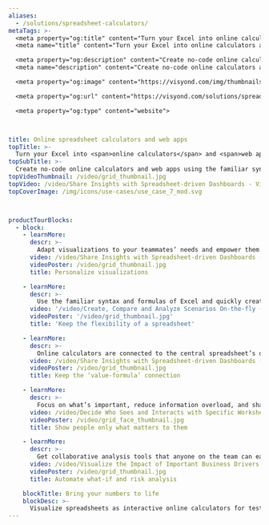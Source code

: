 ```yaml
---
aliases: 
  - /solutions/spreadsheet-calculators/
metaTags: >-
  <meta property="og:title" content="Turn your Excel into online calculators and web apps">
  <meta name="title" content="Turn your Excel into online calculators and web apps">

  <meta property="og:description" content="Create no-code online calculators and web apps using the familiar syntax of Excel, helping your team to get insights from the central model and answer 'what-if' questions.">
  <meta name="description" content="Create no-code online calculators and web apps using the familiar syntax of Excel, helping your team to get insights from the central model and answer 'what-if' questions.">

  <meta property="og:image" content="https://visyond.com/img/thumbnails/solutions2023/Thumbnail - Solutions - Calculators 2023.png">

  <meta property="og:url" content="https://visyond.com/solutions/spreadsheet-calculators-web-apps/">

  <meta property="og:type" content="website">



title: Online spreadsheet calculators and web apps
topTitle: >-
  Turn your Excel into <span>online calculators</span> and <span>web apps</span>
topSubTitle: >-
  Create no-code online calculators and web apps using the familiar syntax of Excel, helping your team to get insights from the central model and answer 'what-if' questions.
topVideoThumbnail: /video/grid_thumbnail.jpg
topVideo: /video/Share Insights with Spreadsheet-driven Dashboards - Visyond.mp4
topCoverImage: /img/icons/use-cases/use_case_7_mod.svg



productTourBlocks:
  - block:
    - learnMore:
      descr: >-
        Adapt visualizations to your teammates’ needs and empower them to get insights from the central model without collaboration chaos or interfering with each other.
      video: /video/Share Insights with Spreadsheet-driven Dashboards - Visyond.mp4
      videoPoster: /video/grid_thumbnail.jpg
      title: Personalize visualizations

    - learnMore:
      descr: >-
        Use the familiar syntax and formulas of Excel and quickly create interactive visualizations and online calculators for your team.
      video: '/video/Create, Compare and Analyze Scenarios On-the-fly - Visyond.mp4'
      videoPoster: '/video/grid_thumbnail.jpg'
      title: 'Keep the flexibility of a spreadsheet'

    - learnMore:
      descr: >-
        Online calculators are connected to the central spreadsheet’s data and formulas, allowing people to query the model and stay up to date with the latest changes in the model or scenarios.
      video: /video/Share Insights with Spreadsheet-driven Dashboards - Visyond.mp4
      videoPoster: /video/grid_thumbnail.jpg
      title: Keep the ‘value-formula’ connection

    - learnMore:
      descr: >-
        Focus on what’s important, reduce information overload, and share only specific parts of the model with people. For example, predictive dashboards for decision-makers or data entry worksheets for contributors.
      video: /video/Decide Who Sees and Interacts with Specific Worksheets and Dashboards - Visyond.mp4
      videoPoster: /video/grid_face_thumbnail.jpg
      title: Show people only what matters to them

    - learnMore:
      descr: >-
        Get collaborative analysis tools that anyone on the team can easily use. No code, no macros — just press a button and get results.
      video: /video/Visualize the Impact of Important Business Drivers - Visyond.mp4
      videoPoster: /video/grid_thumbnail.jpg
      title: Automate what-if and risk analysis

    blockTitle: Bring your numbers to life
    blockDesc: >-
      Visualize spreadsheets as interactive online calculators for testing scenarios, answering 'what-if' questions on the spot, or presenting the value of your offering to your customers.
---
```


